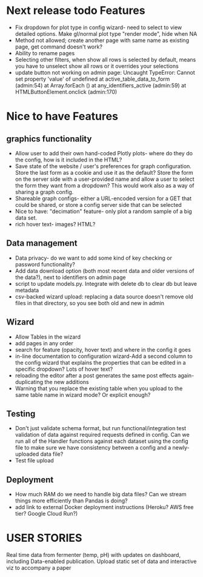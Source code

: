 # Next release todo Features
- Fix dropdown for plot type in config wizard- need to select to view detailed options. Make gl/normal plot type "render mode", hide when NA
- Method not allowed; create another page with same name as existing page, get command doesn't work?
- Ability to rename pages
- Selecting other filters, when show all rows is selected by default, means you have to unselect show all rows or it overrides your selections
- update button not working on admin page: Uncaught TypeError: Cannot set property 'value' of undefined at active_table_data_to_form (admin:54)  at Array.forEach (<anonymous>) at any_identifiers_active (admin:59) at HTMLButtonElement.onclick (admin:170)

# Nice to have Features

## graphics functionality
- Allow user to add their own hand-coded Plotly plots- where do they do the config, how is it included in the HTML?
- Save state of the website / user's preferences for graph configuration. Store the last form as a cookie and use it as the default? Store the form on the server side with a user-provided name and allow a user to select the form they want from a dropdown? This would work also as a way of sharing a graph config.
- Shareable graph configs- either a URL-encoded version for a GET that could be shared, or store a config server side that can be selected
- Nice to have: "decimation" feature- only plot a random sample of a big data set.
- rich hover text- images? HTML?

## Data management

- Data privacy- do we want to add some kind of key checking or password functionality?
- Add data download option (both most recent data and older versions of the data?), next to identifiers on admin page
- script to update models.py. Integrate with delete db to clear db but leave metadata
- csv-backed wizard upload: replacing a data source doesn't remove old files in that directory, so you see both old and new in admin

## Wizard
- Allow Tables in the wizard
- add pages in any order
- search for feature (opacity, hover text) and where in the config it goes
- in-line documentation to configuration wizard-Add a second column to the config wizard that explains the properties that can be edited in a specific dropdown? Lots of hover text?
- reloading the editor after a post generates the same post effects again- duplicating the new additions
- Warning that you replace the existing table when you upload to the same table name in wizard mode? Or explicit enough?

## Testing
- Don't just validate schema format, but run functional/integration test validation of data against required requests defined in config. Can we run all of the Handler functions against each dataset using the config file to make sure we have consistency between a config and a newly-uploaded data file?
- Test file upload

## Deployment
- How much RAM do we need to handle big data files? Can we stream things more efficiently than Pandas is doing?
- add link to external Docker deployment instructions (Heroku? AWS free tier? Google Cloud Run?)


# USER STORIES

Real time data from fermenter (temp, pH) with updates on dashboard, including
Data-enabled publication. Upload static set of data and interactive viz to accompany a paper
